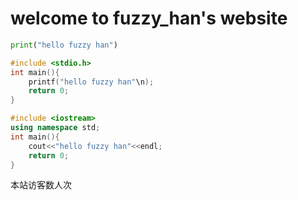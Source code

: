 
# welcome to fuzzy_han's website

```python
print("hello fuzzy han")
```

```c
#include <stdio.h>
int main(){
    printf("hello fuzzy han"\n);
    return 0;
}
```

```cpp
#include <iostream>
using namespace std;
int main(){
    cout<<"hello fuzzy han"<<endl;
    return 0;
}
```
<!-- <span id="busuanzi_container_page_pv">本文总阅读量<span id="busuanzi_value_page_pv"></span>次</span> -->
<span id="busuanzi_container_site_uv">本站访客数<span id="busuanzi_value_site_uv"></span>人次</span>